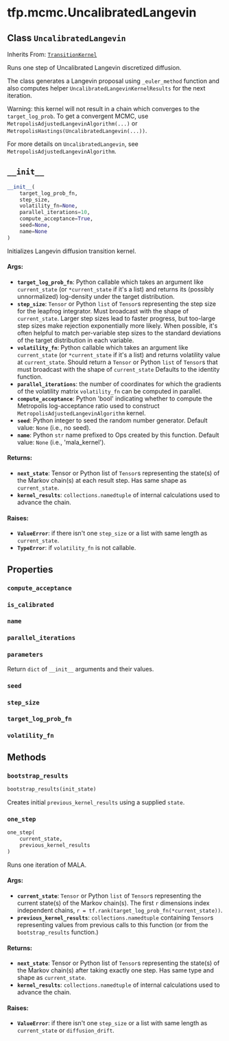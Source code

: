 <div itemscope itemtype="http://developers.google.com/ReferenceObject">
<meta itemprop="name" content="tfp.mcmc.UncalibratedLangevin" />
<meta itemprop="path" content="Stable" />
<meta itemprop="property" content="compute_acceptance"/>
<meta itemprop="property" content="is_calibrated"/>
<meta itemprop="property" content="name"/>
<meta itemprop="property" content="parallel_iterations"/>
<meta itemprop="property" content="parameters"/>
<meta itemprop="property" content="seed"/>
<meta itemprop="property" content="step_size"/>
<meta itemprop="property" content="target_log_prob_fn"/>
<meta itemprop="property" content="volatility_fn"/>
<meta itemprop="property" content="__init__"/>
<meta itemprop="property" content="bootstrap_results"/>
<meta itemprop="property" content="one_step"/>
</div>

# tfp.mcmc.UncalibratedLangevin

## Class `UncalibratedLangevin`

Inherits From: [`TransitionKernel`](../../tfp/mcmc/TransitionKernel.md)

Runs one step of Uncalibrated Langevin discretized diffusion.

The class generates a Langevin proposal using `_euler_method` function and
also computes helper `UncalibratedLangevinKernelResults` for the next
iteration.

Warning: this kernel will not result in a chain which converges to the
`target_log_prob`. To get a convergent MCMC, use
`MetropolisAdjustedLangevinAlgorithm(...)` or
`MetropolisHastings(UncalibratedLangevin(...))`.

For more details on `UncalibratedLangevin`, see
`MetropolisAdjustedLangevinAlgorithm`.

<h2 id="__init__"><code>__init__</code></h2>

``` python
__init__(
    target_log_prob_fn,
    step_size,
    volatility_fn=None,
    parallel_iterations=10,
    compute_acceptance=True,
    seed=None,
    name=None
)
```

Initializes Langevin diffusion transition kernel.

#### Args:

* <b>`target_log_prob_fn`</b>: Python callable which takes an argument like
    `current_state` (or `*current_state` if it's a list) and returns its
    (possibly unnormalized) log-density under the target distribution.
* <b>`step_size`</b>: `Tensor` or Python `list` of `Tensor`s representing the step
    size for the leapfrog integrator. Must broadcast with the shape of
    `current_state`. Larger step sizes lead to faster progress, but
    too-large step sizes make rejection exponentially more likely. When
    possible, it's often helpful to match per-variable step sizes to the
    standard deviations of the target distribution in each variable.
* <b>`volatility_fn`</b>: Python callable which takes an argument like
    `current_state` (or `*current_state` if it's a list) and returns
    volatility value at `current_state`. Should return a `Tensor` or Python
    `list` of `Tensor`s that must broadcast with the shape of
    `current_state` Defaults to the identity function.
* <b>`parallel_iterations`</b>: the number of coordinates for which the gradients of
    the volatility matrix `volatility_fn` can be computed in parallel.
* <b>`compute_acceptance`</b>: Python 'bool' indicating whether to compute the
    Metropolis log-acceptance ratio used to construct
    `MetropolisAdjustedLangevinAlgorithm` kernel.
* <b>`seed`</b>: Python integer to seed the random number generator.
    Default value: `None` (i.e., no seed).
* <b>`name`</b>: Python `str` name prefixed to Ops created by this function.
    Default value: `None` (i.e., 'mala_kernel').


#### Returns:

* <b>`next_state`</b>: Tensor or Python list of `Tensor`s representing the state(s)
    of the Markov chain(s) at each result step. Has same shape as
    `current_state`.
* <b>`kernel_results`</b>: `collections.namedtuple` of internal calculations used to
    advance the chain.


#### Raises:

* <b>`ValueError`</b>: if there isn't one `step_size` or a list with same length as
    `current_state`.
* <b>`TypeError`</b>: if `volatility_fn` is not callable.



## Properties

<h3 id="compute_acceptance"><code>compute_acceptance</code></h3>



<h3 id="is_calibrated"><code>is_calibrated</code></h3>



<h3 id="name"><code>name</code></h3>



<h3 id="parallel_iterations"><code>parallel_iterations</code></h3>



<h3 id="parameters"><code>parameters</code></h3>

Return `dict` of ``__init__`` arguments and their values.

<h3 id="seed"><code>seed</code></h3>



<h3 id="step_size"><code>step_size</code></h3>



<h3 id="target_log_prob_fn"><code>target_log_prob_fn</code></h3>



<h3 id="volatility_fn"><code>volatility_fn</code></h3>





## Methods

<h3 id="bootstrap_results"><code>bootstrap_results</code></h3>

``` python
bootstrap_results(init_state)
```

Creates initial `previous_kernel_results` using a supplied `state`.

<h3 id="one_step"><code>one_step</code></h3>

``` python
one_step(
    current_state,
    previous_kernel_results
)
```

Runs one iteration of MALA.

#### Args:

* <b>`current_state`</b>: `Tensor` or Python `list` of `Tensor`s representing the
    current state(s) of the Markov chain(s). The first `r` dimensions index
    independent chains, `r = tf.rank(target_log_prob_fn(*current_state))`.
* <b>`previous_kernel_results`</b>: `collections.namedtuple` containing `Tensor`s
    representing values from previous calls to this function (or from the
    `bootstrap_results` function.)


#### Returns:

* <b>`next_state`</b>: Tensor or Python list of `Tensor`s representing the state(s)
    of the Markov chain(s) after taking exactly one step. Has same type and
    shape as `current_state`.
* <b>`kernel_results`</b>: `collections.namedtuple` of internal calculations used to
    advance the chain.


#### Raises:

* <b>`ValueError`</b>: if there isn't one `step_size` or a list with same length as
    `current_state` or `diffusion_drift`.



